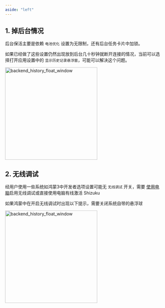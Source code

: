 ```yaml
---
aside: "left"
---
```


## 1. 掉后台情况

后台保活主要是依赖 `电池优化` 设置为无限制，还有后台任务卡片中加锁。

如果已经做了这些设置仍然出现放到后台几十秒钟就断开连接的情况，当前可以选择打开应用设置中的 `显示历史记录悬浮窗`，可能可以解决这个问题。

<img src="/images/faq/backend_history_float_window.png" alt="backend_history_float_window" width="300" data-fancybox="faq">

## 2. 无线调试

经用户使用一些系统如鸿蒙3中开发者选项设置可能无 `无线调试` 开关，需要 [使用电脑](https://blog.csdn.net/qq_24683975/article/details/121490565?spm=1011.2415.3001.5331)启用无线调试或直接使用电脑有线激活 Shizuku

如果鸿蒙中在开启无线调试时出现以下提示，需要关闭系统自带的悬浮球

<img src="/images/faq/ohos_wireless_debug_toast.png" alt="backend_history_float_window" width="300" data-fancybox="faq">

